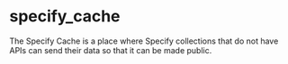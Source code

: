 # specify_cache

The Specify Cache is a place where Specify collections that do not have APIs can send their data so that it can be made public.